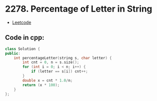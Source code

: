 # 2278. Percentage of Letter in String
- [Leetcode](https://leetcode.com/problems/percentage-of-letter-in-string/description/)
## Code in cpp:
```cpp
class Solution {
public:
    int percentageLetter(string s, char letter) {
        int cnt = 0, n = s.size();
        for (int i = 0; i < n; i++) {
            if (letter == s[i]) cnt++;
        }
        double x = cnt * 1.0/n;
        return (x * 100);
    }
};
```
